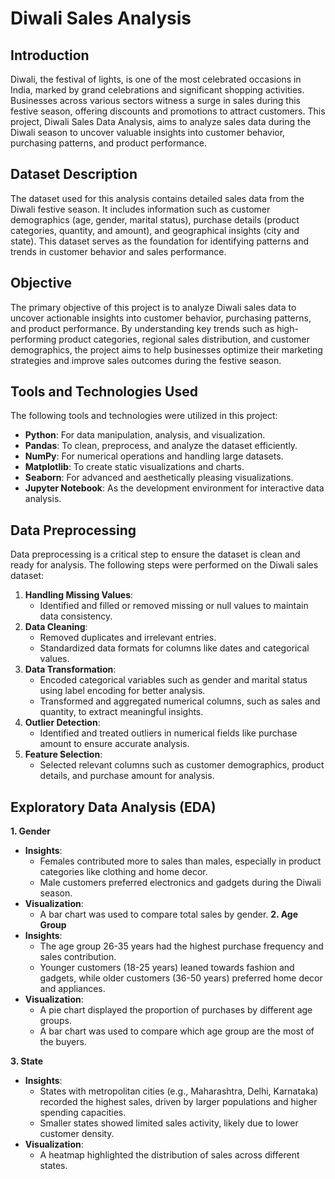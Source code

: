 # Diwali Sales Analysis

## Introduction
Diwali, the festival of lights, is one of the most celebrated occasions in India, marked by grand celebrations and significant shopping activities. Businesses across various sectors witness a surge in sales during this festive season, offering discounts and promotions to attract customers. This project, Diwali Sales Data Analysis, aims to analyze sales data during the Diwali season to uncover valuable insights into customer behavior, purchasing patterns, and product performance.

## Dataset Description
The dataset used for this analysis contains detailed sales data from the Diwali festive season. It includes information such as customer demographics (age, gender, marital status), purchase details (product categories, quantity, and amount), and geographical insights (city and state). This dataset serves as the foundation for identifying patterns and trends in customer behavior and sales performance.

## Objective
The primary objective of this project is to analyze Diwali sales data to uncover actionable insights into customer behavior, purchasing patterns, and product performance. By understanding key trends such as high-performing product categories, regional sales distribution, and customer demographics, the project aims to help businesses optimize their marketing strategies and improve sales outcomes during the festive season.

## Tools and Technologies Used
The following tools and technologies were utilized in this project:
* **Python**: For data manipulation, analysis, and visualization.
* **Pandas**: To clean, preprocess, and analyze the dataset efficiently.
* **NumPy**: For numerical operations and handling large datasets.
* **Matplotlib**: To create static visualizations and charts.
* **Seaborn**: For advanced and aesthetically pleasing visualizations.
* **Jupyter Notebook**: As the development environment for interactive data analysis.

## Data Preprocessing
Data preprocessing is a critical step to ensure the dataset is clean and ready for analysis. The following steps were performed on the Diwali sales dataset:
1. **Handling Missing Values**:
   * Identified and filled or removed missing or null values to maintain data consistency.
2. **Data Cleaning**:
   * Removed duplicates and irrelevant entries.
   * Standardized data formats for columns like dates and categorical values.
3. **Data Transformation**:
   * Encoded categorical variables such as gender and marital status using label encoding for better analysis.
   * Transformed and aggregated numerical columns, such as sales and quantity, to extract meaningful insights.
4. **Outlier Detection**:
   * Identified and treated outliers in numerical fields like purchase amount to ensure accurate analysis.
5. **Feature Selection**:
   * Selected relevant columns such as customer demographics, product details, and purchase amount for analysis.

## Exploratory Data Analysis (EDA)
**1. Gender**
* **Insights**:
  * Females contributed more to sales than males, especially in product categories like clothing and home decor.
  * Male customers preferred electronics and gadgets during the Diwali season.
* **Visualization**:
  * A bar chart was used to compare total sales by gender.
**2. Age Group**
* **Insights**:
  * The age group 26-35 years had the highest purchase frequency and sales contribution.
  * Younger customers (18-25 years) leaned towards fashion and gadgets, while older customers (36-50 years) preferred home decor and appliances.
* **Visualization**:
  * A pie chart displayed the proportion of purchases by different age groups.
  * A bar chart was used to compare which age group are the most of the buyers.
 
**3. State**
* **Insights**:
  * States with metropolitan cities (e.g., Maharashtra, Delhi, Karnataka) recorded the highest sales, driven by larger populations and higher spending capacities.
  * Smaller states showed limited sales activity, likely due to lower customer density.
* **Visualization**:
  * A heatmap highlighted the distribution of sales across different states.

